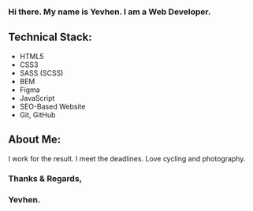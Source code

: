 ### Hi there. My name is Yevhen. I am a Web Developer.

## Technical Stack:
- HTML5
- CSS3
- SASS (SCSS)
- BEM
- Figma
- JavaScript
- SEO-Based Website
- Git, GitHub

## About Me:
I work for the result. I meet the deadlines.
Love cycling and photography.

### Thanks & Regards,
### Yevhen.
